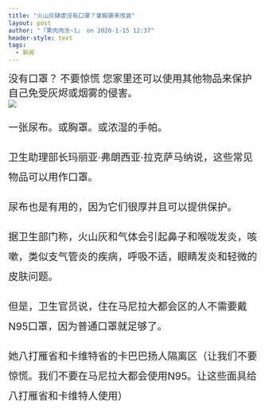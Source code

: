```yaml
---
title: "火山灰肆虐没有口罩？拿胸罩来改装"
layout: post
author: "「果肉肉冻~1」 on 2020-1-15 12:37"
header-style: text
tags:
  - 新闻
---
```


<head></head>
<body>
 <font style="color:rgb(34, 34, 34)"><font face="Baskerville, &amp;quot"><font style="font-size:20px">没有口罩？</font></font></font>
 <font style="color:rgb(34, 34, 34)"><font face="Baskerville, &amp;quot"><font style="font-size:20px">不要惊慌 </font></font></font>
 <font style="color:rgb(34, 34, 34)"><font face="Baskerville, &amp;quot"><font style="font-size:20px">您家里还可以使用其他物品来保护自己免受灰烬或烟雾的侵害。</font></font></font>
 <br> 
 <font style="color:rgb(34, 34, 34)"><font face="Baskerville, &amp;quot"><font style="font-size:20px"><img src="https://257k0xaggn7aem4n1sxfoso1-wpengine.netdna-ssl.com/wp-content/uploads/2020/01/140120_alternatives1.jpg" onload="thumbImg(this)"></font></font></font>
 <br> 
 <font style="color:rgb(34, 34, 34)"><font face="Baskerville, &amp;quot"><font style="font-size:20px"><p style="line-height:40px;text-indent:nullem;text-align:left">一张尿布。或胸罩。或浓湿的手帕。</p><p style="line-height:40px;text-indent:nullem;text-align:left">卫生助理部长玛丽亚·弗朗西亚·拉克萨马纳说，这些常见物品可以用作口罩。</p><p style="line-height:40px;text-indent:nullem;text-align:left">尿布也是有用的，因为它们很厚并且可以提供保护。</p><p style="line-height:40px;text-indent:nullem;text-align:left">据卫生部门称，火山灰和气体会引起鼻子和喉咙发炎，咳嗽，类似支气管炎的疾病，呼吸不适，眼睛发炎和轻微的皮肤问题。</p><p style="line-height:40px;text-indent:nullem;text-align:left">但是，卫生官员说，住在马尼拉大都会区的人不需要戴N95口罩，因为普通口罩就足够了。</p><p style="line-height:40px;text-indent:nullem;text-align:left">她八打雁省和卡维特省的卡巴巴扬人隔离区（让我们不要惊慌。我们不要在马尼拉大都会使用N95。让这些面具给八打雁省和卡维特人使用）</p></font></font></font>
 <br>
</body>


